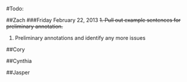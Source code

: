 #Todo:

##Zach
###Friday February 22, 2013
~~1. Pull out example sentences for preliminary annotation.~~  
1. Preliminary annotations and identify any more issues

##Cory

##Cynthia

##Jasper